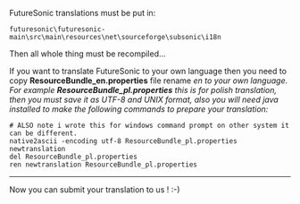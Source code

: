 FutureSonic translations must be put in:

```
futuresonic\futuresonic-main\src\main\resources\net\sourceforge\subsonic\i18n
```

Then all whole thing must be recompiled...

If you want to translate FutureSonic to your own language then you need to copy **ResourceBundle\_en.properties** file rename _en to your own language. For example **ResourceBundle\_pl.properties** this is for polish translation, then you must save it as UTF-8 and UNIX format, also you will need java installed to make the following commands to prepare your translation:_

```
# ALSO note i wrote this for windows command prompt on other system it can be different.
native2ascii -encoding utf-8 ResourceBundle_pl.properties newtranslation
del ResourceBundle_pl.properties
ren newtranslation ResourceBundle_pl.properties
```



---

Now you can submit your translation to us ! :-)